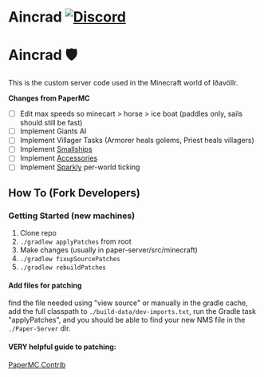 Aincrad
[![Discord](https://img.shields.io/discord/289587909051416579.svg?label=&logo=discord&logoColor=ffffff&color=7389D8&labelColor=6A7EC2)](https://discord.gg/papermc)
===========

# Aincrad 🛡️
This is the custom server code used in the Minecraft world of Iðavöllr.

**Changes from PaperMC**
- [ ] Edit max speeds so minecart > horse > ice boat (paddles only, sails should still be fast)
- [ ] Implement Giants AI
- [ ] Implement Villager Tasks (Armorer heals golems, Priest heals villagers)
- [ ] Implement [Smallships](https://github.com/talhanation/smallships/tree/main)
- [ ] Implement [Accessories](https://github.com/wisp-forest/accessories/)
- [ ] Implement [Sparkly](https://github.com/SparklyPower/SparklyPaper) per-world ticking 

How To (Fork Developers)
------
### Getting Started (new machines)
1. Clone repo
2. `./gradlew applyPatches` from root
3. Make changes (usually in paper-server/src/minecraft)
4. `./gradlew fixupSourcePatches`
5. `./gradlew rebuildPatches`

#### Add files for patching
find the file needed using "view source" or manually in the gradle cache, add the full classpath to `./build-data/dev-imports.txt`, run the Gradle task "applyPatches", and you should be able to find your new NMS file in the `./Paper-Server` dir.

#### VERY helpful guide to patching:
[PaperMC Contrib](https://github.com/PaperMC/Paper/blob/master/CONTRIBUTING.md)
